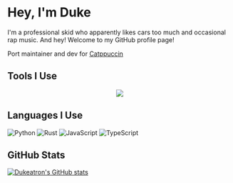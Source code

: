 # Hey, I'm Duke

I'm a professional skid who apparently likes cars too much and occasional rap music. And hey! Welcome to my GitHub profile page!

Port maintainer and dev for [Catppuccin](https://github.com/catppuccin)

## Tools I Use
<p align="center">
  <a href="https://skillicons.dev">
    <img src="https://skillicons.dev/icons?i=git,docker,vim,neovim,vscode,linux,bash&perline=3" />
  </a>
</p>

## Languages I Use

![Python](https://img.shields.io/badge/-Python-311701?style=for-the-badge&color=1e1e2e&logo=python&logoColor=f9e2af)
![Rust](https://img.shields.io/badge/-Rust-311701?style=for-the-badge&color=1e1e2e&logo=rust&logoColor=74c7ec)
![JavaScript](https://img.shields.io/badge/-JavaScript-311701?style=for-the-badge&color=1e1e2e&logoColor=74c7ec&logo=javascript)
![TypeScript](https://img.shields.io/badge/-Typescript-311701?style=for-the-badge&color=1e1e2e&logo=typescript&logoColor=74c7ec)

## GitHub Stats
[![Dukeatron's GitHub stats](https://github-readme-stats.vercel.app/api?username=Dukeatron&show_icons=true&theme=radical&count_private=true&hide=prs,stars)](https://youtube.com/)
